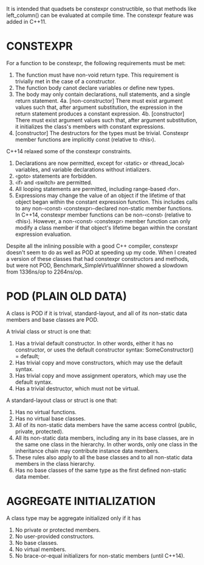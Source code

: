 
It is intended that quadsets be constexpr constructible, so that methods like
left_column() can be evaluated at compile time. The constexpr feature was added
in C++11.

CONSTEXPR
=========

For a function to be constexpr, the following requirements must be met:
1.  The function must have non-void return type. This requirement is
    trivially met in the case of a constructor.
2.  The function body canot declare variables or define new types.
3.  The body may only contain declarations, null statements, and a single
    return statement.
4a. [non-constructor] There must exist argument values such that, after
    argument substitution, the expression in the return statement produces
    a constant expression.
4b. [constructor] There must exist argument values such that, after
    argument substitution, it initializes the class's members with
    constant expressions.
5.  [constructor] The destructors for the types must be trivial.
Constexpr member functions are implicitly const (relative to ‹this›).

C++14 relaxed some of the constexpr constraints.
1.  Declarations are now permitted, except for ‹static› or ‹thread\_local›
    variables, and variable declarations without intializers.
2.  ‹goto› statements are forbidden.
3.  ‹if› and ‹switch› are permitted.
3.  All looping statements are permitted, including range-based ‹for›.
4.  Expressions may change the value of an object if the lifetime of that
    object began within the constant expression function. This includes
    calls to any non-‹const› ‹constexpr›-declared non-static member
    functions.
In C++14, constexpr member functions can be non-‹const› (relative to ‹this›).
However, a non-‹const› ‹constexpr› member function can only modify a class
member if that object's lifetime began within the constant expression
evaluation.


Despite all the inlining possible with a good C++ compiler, constexpr
doesn't seem to do as well as POD at speeding up my code. When I created
a version of these classes that had constexpr constructors and methods, but
were not POD, Benchmark\_SimpleVirtualWinner showed a slowdown from 1336ns/op
to 2264ns/op.


POD (PLAIN OLD DATA)
====================

A class is POD if it is trival, standard-layout, and all of its non-static
data members and base classes are POD.

A trivial class or struct is one that:
1.  Has a trivial default constructor. In other words, either it has no
    constructor, or uses the default constructor syntax:
      SomeConstructor() = default;
2.  Has trivial copy and move constructors, which may use the default
    syntax.
3.  Has trivial copy and move assignment operators, which may use the
    default syntax.
4.  Has a trivial destructor, which must not be virtual.

A standard-layout class or struct is one that:
1.  Has no virtual functions.
2.  Has no virtual base classes.
3.  All of its non-static data members have the same access control
    (public, private, protected).
4.  All its non-static data members, including any in its base classes,
    are in the same one class in the hierarchy. In other words, only
    one class in the inheritance chain may contribute instance data
    members.
5.  These rules also apply to all the base classes and to all non-static
    data members in the class hierarchy.
6.  Has no base classes of the same type as the first defined non-static
    data member.


AGGREGATE INITIALIZATION
========================

A class type may be aggregate initialized only if it has
  1. No private or protected members.
  2. No user-provided constructors.
  3. No base classes.
  4. No virtual members.
  5. No brace-or-equal initializers for non-static members (until C++14).
